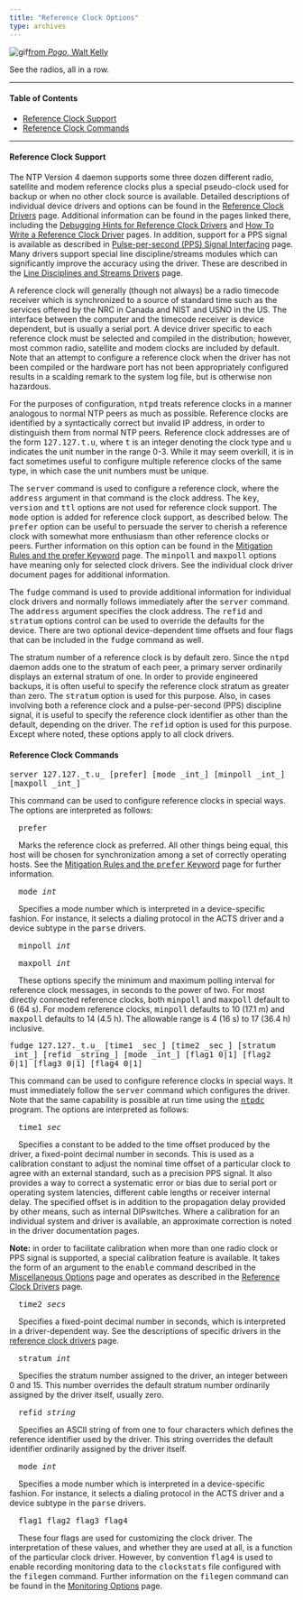 ```yaml
---
title: "Reference Clock Options"
type: archives
---
```


![gif](/archives/pic/boom4.gif)[from _Pogo_, Walt Kelly](/reflib/pictures)

See the radios, all in a row.

* * *

#### Table of Contents

*   [Reference Clock Support](/archives/4.1.2/clockopt/#reference-clock-support)
*   [Reference Clock Commands](/archives/4.1.2/clockopt/#reference-clock-commands)

* * *

#### Reference Clock Support

The NTP Version 4 daemon supports some three dozen different radio, satellite and modem reference clocks plus a special pseudo-clock used for backup or when no other clock source is available. Detailed descriptions of individual device drivers and options can be found in the [Reference Clock Drivers](/archives/4.1.2/refclock) page. Additional information can be found in the pages linked there, including the [Debugging Hints for Reference Clock Drivers](/archives/4.1.2/rdebug) and [How To Write a Reference Clock Driver](/archives/4.1.2/howto) pages. In addition, support for a PPS signal is available as described in [Pulse-per-second (PPS) Signal Interfacing](/archives/4.1.2/pps) page. Many drivers support special line discipline/streams modules which can significantly improve the accuracy using the driver. These are described in the [Line Disciplines and Streams Drivers](/archives/4.1.2/ldisc) page.

A reference clock will generally (though not always) be a radio timecode receiver which is synchronized to a source of standard time such as the services offered by the NRC in Canada and NIST and USNO in the US. The interface between the computer and the timecode receiver is device dependent, but is usually a serial port. A device driver specific to each reference clock must be selected and compiled in the distribution; however, most common radio, satellite and modem clocks are included by default. Note that an attempt to configure a reference clock when the driver has not been compiled or the hardware port has not been appropriately configured results in a scalding remark to the system log file, but is otherwise non hazardous.

For the purposes of configuration, <tt>ntpd</tt> treats reference clocks in a manner analogous to normal NTP peers as much as possible. Reference clocks are identified by a syntactically correct but invalid IP address, in order to distinguish them from normal NTP peers. Reference clock addresses are of the form <tt>127.127.t.u</tt>, where <tt>t</tt> is an integer denoting the clock type and <tt>u</tt> indicates the unit number in the range 0-3. While it may seem overkill, it is in fact sometimes useful to configure multiple reference clocks of the same type, in which case the unit numbers must be unique.

The <tt>server</tt> command is used to configure a reference clock, where the <tt>address</tt> argument in that command is the clock address. The <tt>key</tt>, <tt>version</tt> and <tt>ttl</tt> options are not used for reference clock support. The <tt>mode</tt> option is added for reference clock support, as described below. The <tt>prefer</tt> option can be useful to persuade the server to cherish a reference clock with somewhat more enthusiasm than other reference clocks or peers. Further information on this option can be found in the [Mitigation Rules and the prefer Keyword](/archives/4.1.2/prefer) page. The <tt>minpoll</tt> and <tt>maxpoll</tt> options have meaning only for selected clock drivers. See the individual clock driver document pages for additional information.

The <tt>fudge</tt> command is used to provide additional information for individual clock drivers and normally follows immediately after the <tt>server</tt> command. The <tt>address</tt> argument specifies the clock address. The <tt>refid</tt> and <tt>stratum</tt> options control can be used to override the defaults for the device. There are two optional device-dependent time offsets and four flags that can be included in the <tt>fudge</tt> command as well.

The stratum number of a reference clock is by default zero. Since the <tt>ntpd</tt> daemon adds one to the stratum of each peer, a primary server ordinarily displays an external stratum of one. In order to provide engineered backups, it is often useful to specify the reference clock stratum as greater than zero. The <tt>stratum</tt> option is used for this purpose. Also, in cases involving both a reference clock and a pulse-per-second (PPS) discipline signal, it is useful to specify the reference clock identifier as other than the default, depending on the driver. The <tt>refid</tt> option is used for this purpose. Except where noted, these options apply to all clock drivers.

#### Reference Clock Commands

<dt id="server"><tt>server 127.127._t.u_ [prefer] [mode _int_] [minpoll _int_] [maxpoll _int_]</tt></dt>

This command can be used to configure reference clocks in special ways. The options are interpreted as follows:

&nbsp;&nbsp;&nbsp;&nbsp;<tt>prefer</tt>

&nbsp;&nbsp;&nbsp;&nbsp;Marks the reference clock as preferred. All other things being equal, this host will be chosen for synchronization among a set of correctly operating hosts. See the [Mitigation Rules and the <tt>prefer</tt> Keyword](/archives/4.1.2/prefer) page for further information.

&nbsp;&nbsp;&nbsp;&nbsp;<tt>mode _int_</tt>

&nbsp;&nbsp;&nbsp;&nbsp;Specifies a mode number which is interpreted in a device-specific fashion. For instance, it selects a dialing protocol in the ACTS driver and a device subtype in the <tt>parse</tt> drivers.

&nbsp;&nbsp;&nbsp;&nbsp;<tt>minpoll _int_</tt>

&nbsp;&nbsp;&nbsp;&nbsp;<tt>maxpoll _int_</tt>

&nbsp;&nbsp;&nbsp;&nbsp;These options specify the minimum and maximum polling interval for reference clock messages, in seconds to the power of two. For most directly connected reference clocks, both <tt>minpoll</tt> and <tt>maxpoll</tt> default to 6 (64 s). For modem reference clocks, <tt>minpoll</tt> defaults to 10 (17.1 m) and <tt>maxpoll</tt> defaults to 14 (4.5 h). The allowable range is 4 (16 s) to 17 (36.4 h) inclusive.

<dt id="fudge"><tt>fudge 127.127._t.u_ [time1 _sec_] [time2 _sec_] [stratum _int_] [refid _string_] [mode _int_] [flag1 0|1] [flag2 0|1] [flag3 0|1] [flag4 0|1]</tt></dt>

This command can be used to configure reference clocks in special ways. It must immediately follow the <tt>server</tt> command which configures the driver. Note that the same capability is possible at run time using the <tt>[ntpdc](/archives/4.1.2/ntpdc)</tt> program. The options are interpreted as follows:

&nbsp;&nbsp;&nbsp;&nbsp;<tt>time1 _sec_</tt>

&nbsp;&nbsp;&nbsp;&nbsp;Specifies a constant to be added to the time offset produced by the driver, a fixed-point decimal number in seconds. This is used as a calibration constant to adjust the nominal time offset of a particular clock to agree with an external standard, such as a precision PPS signal. It also provides a way to correct a systematic error or bias due to serial port or operating system latencies, different cable lengths or receiver internal delay. The specified offset is in addition to the propagation delay provided by other means, such as internal DIPswitches. Where a calibration for an individual system and driver is available, an approximate correction is noted in the driver documentation pages.

**Note:** in order to facilitate calibration when more than one radio clock or PPS signal is supported, a special calibration feature is available. It takes the form of an argument to the <tt>enable</tt> command described in the [Miscellaneous Options](/archives/4.1.2/miscopt) page and operates as described in the [Reference Clock Drivers](/archives/4.1.2/refclock) page.

&nbsp;&nbsp;&nbsp;&nbsp;<tt>time2 _secs_</tt>

&nbsp;&nbsp;&nbsp;&nbsp;Specifies a fixed-point decimal number in seconds, which is interpreted in a driver-dependent way. See the descriptions of specific drivers in the [reference clock drivers](/archives/4.1.2/refclock) page.

&nbsp;&nbsp;&nbsp;&nbsp;<tt>stratum _int_</tt>

&nbsp;&nbsp;&nbsp;&nbsp;Specifies the stratum number assigned to the driver, an integer between 0 and 15. This number overrides the default stratum number ordinarily assigned by the driver itself, usually zero.

&nbsp;&nbsp;&nbsp;&nbsp;<tt>refid _string_</tt>

&nbsp;&nbsp;&nbsp;&nbsp;Specifies an ASCII string of from one to four characters which defines the reference identifier used by the driver. This string overrides the default identifier ordinarily assigned by the driver itself.

&nbsp;&nbsp;&nbsp;&nbsp;<tt>mode _int_</tt>

&nbsp;&nbsp;&nbsp;&nbsp;Specifies a mode number which is interpreted in a device-specific fashion. For instance, it selects a dialing protocol in the ACTS driver and a device subtype in the <tt>parse</tt> drivers. 

&nbsp;&nbsp;&nbsp;&nbsp;<tt>flag1 flag2 flag3 flag4</tt>

&nbsp;&nbsp;&nbsp;&nbsp;These four flags are used for customizing the clock driver. The interpretation of these values, and whether they are used at all, is a function of the particular clock driver. However, by convention <tt>flag4</tt> is used to enable recording monitoring data to the <tt>clockstats</tt> file configured with the <tt>filegen</tt> command. Further information on the <tt>filegen</tt> command can be found in the [Monitoring Options](/archives/4.1.2/monopt) page.